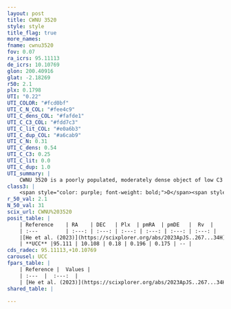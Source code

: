 ```yaml
---
layout: post
title: CWNU 3520
style: style
title_flag: true
more_names: 
fname: cwnu3520
fov: 0.07
ra_icrs: 95.11113
de_icrs: 10.10769
glon: 200.40916
glat: -2.18269
r50: 2.1
plx: 0.1798
UTI: "0.22"
UTI_COLOR: "#fcd0bf"
UTI_C_N_COL: "#fee4c9"
UTI_C_dens_COL: "#fafde1"
UTI_C_C3_COL: "#fdd7c3"
UTI_C_lit_COL: "#e0a6b3"
UTI_C_dup_COL: "#a6cab9"
UTI_C_N: 0.31
UTI_C_dens: 0.54
UTI_C_C3: 0.25
UTI_C_lit: 0.0
UTI_C_dup: 1.0
UTI_summary: |
    CWNU 3520 is a poorly populated, moderately dense object of low C3 quality. It was recently reported in the literature.
class3: |
    <span style="color: purple; font-weight: bold;">D</span><span style="color: #FFC300; font-weight: bold;">B</span>
r_50_val: 2.1
N_50_val: 31
scix_url: CWNU%203520
posit_table: |
    | Reference    | RA    | DEC   | Plx  | pmRA  | pmDE   |  Rv  |
    | :---         | :---: | :---: | :---: | :---: | :---: | :---: |
    |[He et al. (2023)](https://scixplorer.org/abs/2023ApJS..267...34H) | 95.108 | 10.106 | 0.179 | 0.228 | 0.171 | -- |
    | **UCC** |95.111 | 10.108 | 0.18 | 0.196 | 0.175 | -- | 
cds_radec: 95.11113,+10.10769
carousel: UCC
fpars_table: |
    | Reference |  Values |
    | :---  |  :---:  |
    | [He et al. (2023)](https://scixplorer.org/abs/2023ApJS..267...34H) | `A0=1.5, m-M=13.45, logA=8.8` |
shared_table: |
    
---
```

